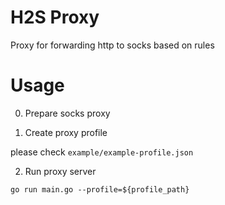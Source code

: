 # H2S Proxy

Proxy for forwarding http to socks based on rules

# Usage

0. Prepare socks proxy

1. Create proxy profile

please check `example/example-profile.json`

2. Run proxy server 
```
go run main.go --profile=${profile_path}
```

